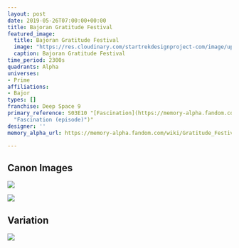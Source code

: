 ```yaml
---
layout: post
date: 2019-05-26T07:00:00+00:00
title: Bajoran Gratitude Festival
featured_image:
  title: Bajoran Gratitude Festival
  image: "https://res.cloudinary.com/startrekdesignproject-com/image/upload/v1558908324/BajoranGratitudeFestival.png"
  caption: Bajoran Gratitude Festival
time_period: 2300s
quadrants: Alpha
universes:
- Prime
affiliations:
- Bajor
types: []
franchise: Deep Space 9
primary_reference: S03E10 "[Fascination](https://memory-alpha.fandom.com/wiki/Fascination
  "Fascination (episode)")"
designer: ''
memory_alpha_url: https://memory-alpha.fandom.com/wiki/Gratitude_Festival

---
```

## Canon Images

![](https://res.cloudinary.com/startrekdesignproject-com/image/upload/v1558908324/DS9_Fascination_GratitudeFestival1.jpg)

![](https://res.cloudinary.com/startrekdesignproject-com/image/upload/v1558908324/DS9_Fascination_GratitudeFestival2.jpg)

## Variation

![](https://res.cloudinary.com/startrekdesignproject-com/image/upload/v1558908324/DS9_Fascination_GratitudeFestivalVar.jpg)